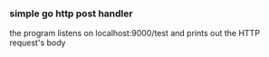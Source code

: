 ### simple go http post handler

the program listens on localhost:9000/test and prints out the HTTP request's body
